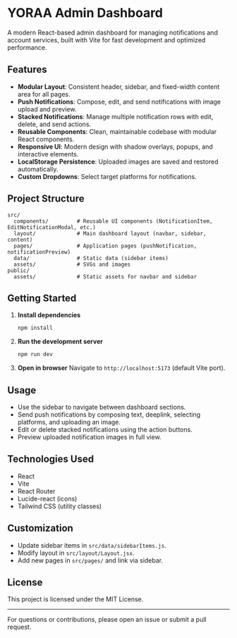 # YORAA Admin Dashboard

A modern React-based admin dashboard for managing notifications and account services, built with Vite for fast development and optimized performance.

## Features

- **Modular Layout**: Consistent header, sidebar, and fixed-width content area for all pages.
- **Push Notifications**: Compose, edit, and send notifications with image upload and preview.
- **Stacked Notifications**: Manage multiple notification rows with edit, delete, and send actions.
- **Reusable Components**: Clean, maintainable codebase with modular React components.
- **Responsive UI**: Modern design with shadow overlays, popups, and interactive elements.
- **LocalStorage Persistence**: Uploaded images are saved and restored automatically.
- **Custom Dropdowns**: Select target platforms for notifications.

## Project Structure

```
src/
  components/         # Reusable UI components (NotificationItem, EditNotificationModal, etc.)
  layout/             # Main dashboard layout (navbar, sidebar, content)
  pages/              # Application pages (pushNotification, notificationPreview)
  data/               # Static data (sidebar items)
  assets/             # SVGs and images
public/
  assets/             # Static assets for navbar and sidebar
```

## Getting Started

1. **Install dependencies**
   ```sh
   npm install
   ```
2. **Run the development server**
   ```sh
   npm run dev
   ```
3. **Open in browser**
   Navigate to `http://localhost:5173` (default Vite port).

## Usage

- Use the sidebar to navigate between dashboard sections.
- Send push notifications by composing text, deeplink, selecting platforms, and uploading an image.
- Edit or delete stacked notifications using the action buttons.
- Preview uploaded notification images in full view.

## Technologies Used

- React
- Vite
- React Router
- Lucide-react (icons)
- Tailwind CSS (utility classes)

## Customization

- Update sidebar items in `src/data/sidebarItems.js`.
- Modify layout in `src/layout/Layout.jsx`.
- Add new pages in `src/pages/` and link via sidebar.

## License

This project is licensed under the MIT License.

---

For questions or contributions, please open an issue or submit a pull request.
